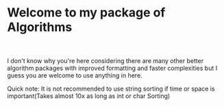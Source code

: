 <h1> Welcome to my package of Algorithms</h1>
<br></br>
<body> I don't know why you're here considering there are many other better algorithm packages with improved formatting and faster complexities but I guess you are welcome to use anything in here. 

Quick note: It is not recommended to use string sorting if time or space is important(Takes almost 10x as long as int or char Sorting)</body>

<br></br>
